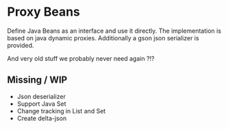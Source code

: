 # Proxy Beans
Define Java Beans as an interface and use it directly. The implementation is based on java dynamic proxies.
Additionally a gson json serializer is provided.

And very old stuff we probably never need again ?!?

## Missing / WIP
* Json deserializer
* Support Java Set
* Change tracking in List and Set
* Create delta-json